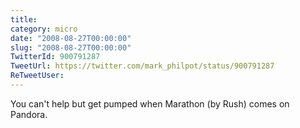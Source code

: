 ```yaml
---
title: 
category: micro
date: "2008-08-27T00:00:00"
slug: "2008-08-27T00:00:00"
TwitterId: 900791287
TweetUrl: https://twitter.com/mark_philpot/status/900791287
ReTweetUser: 
---
```


You can't help but get pumped when Marathon (by Rush) comes on Pandora.